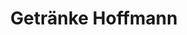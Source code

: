 ---
title: "Getränke Hoffmann"
url: /bernau-bei-berlin/getraenke-hoffmann-am-pankeborn/
shop: Getränke
---